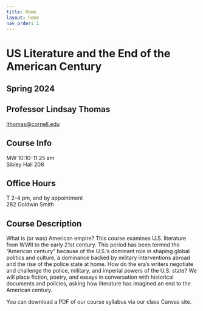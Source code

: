 ```yaml
---
title: Home
layout: home
nav_order: 1
---
```


# US Literature and the End of the American Century
## Spring 2024
## Professor Lindsay Thomas
<lthomas@cornell.edu>

## Course Info
MW 10:10-11:25 am <br/>
Sibley Hall 208

## Office Hours
T 2-4 pm, and by appointment <br/>
282 Goldwin Smith

## Course Description
What is (or was) American empire? This course examines U.S. literature from WWII to the early 21st century. This period has been termed the “American century” because of the U.S.’s dominant role in shaping global politics and culture, a dominance backed by military interventions abroad and the rise of the police state at home. How do the era’s writers negotiate and challenge the police, military, and imperial powers of the U.S. state? We will place fiction, poetry, and essays in conversation with historical documents and policies, asking how literature has imagined an end to the American century.

You can download a PDF of our course syllabus via our class Canvas site.

